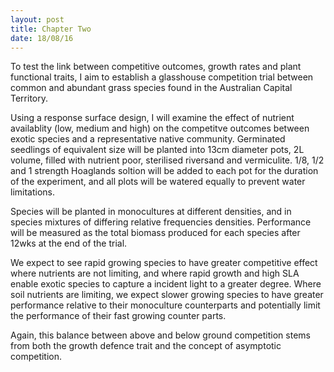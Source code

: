 ```yaml
---
layout: post
title: Chapter Two
date: 18/08/16
---
```


To test the link between competitive outcomes, growth rates and plant functional traits, I aim to establish a glasshouse competition trial between common and abundant grass species found in the Australian Capital Territory.

Using a response surface design, I will examine the effect of nutrient availablity (low, medium and high) on the competitve outcomes between exotic species and a representative native community. Germinated seedlings of equivalent size will be planted into 13cm diameter pots, 2L volume, filled with nutrient poor, sterilised riversand and vermiculite. 1/8, 1/2 and 1 strength Hoaglands soltion will be added to each pot for the duration of the experiment, and all plots will be watered equally to prevent water limitations.

Species will be planted in monocultures at different densities, and in species mixtures of differing relative frequencies densities. Performance will be measured as the total biomass produced for each species after 12wks at the end of the trial.

We expect to see rapid growing species to have greater competitive effect where nutrients are not limiting, and where rapid growth and high SLA enable exotic species to capture a incident light to a greater degree. Where soil nutrients are limiting, we expect slower growing species to have greater performance relative to their monoculture counterparts and potentially limit the performance of their fast growing counter parts.

Again, this balance between above and below ground competition stems from both the growth defence trait and the concept of asymptotic competition. 

